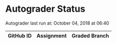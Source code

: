 # Autograder Status
Autograder last run at: October 04, 2018 at 06:40

| GitHub ID | Assignment | Graded Branch |
|-----------|------------|---------------|
